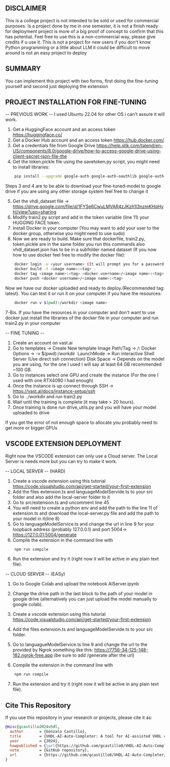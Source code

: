 ## DISCLAIMER
This is a college project is not intended to be sold or used for commercial purposes. Is a project done by me in one semester, it is not a finish ready for deployment project is more of a big proof of concept to confirm that this has potential. Feel free to use this is a non-commercial way, please give credits if u use it. This is not a project for new users if you don't know Python programming or a little about LLM it could be difficult to move around is not an easy project to deploy

## SUMMARY 

You can implement this project with two forms, first doing the fine-tuning yourself and second just deploying the extension

## PROJECT INSTALLATION FOR FINE-TUNING
-- PREVIOUS WORK --
I used Ubuntu 22.04 for other OS i can't assure it will work.
1. Get a HuggingFace account and an access token https://huggingface.co/
2. Get a Docker Hub account and an access token https://hub.docker.com/
3. Get a credentials file from Google Drive https://help.qlik.com/talend/en-US/components/8.0/google-drive/how-to-access-google-drive-using-client-secret-json-file-the
4. Get the token.pickle file using the savetoken.py script, you might need to install libraries:
```bash
    pip install --upgrade google-auth google-auth-oauthlib google-auth-httplib2 google-api-python-client
```
Steps 3 and 4 are to be able to download your fine-tuned-model to google drive if you are using any other storage system feel free to change it

5. Get the vhdl_dataset file -> https://drive.google.com/file/d/1FYSe6CwuLMVAR4zJKzh1l3nzmKHqHyhl/view?usp=sharing
6. Modify train2.py script and add in the token variable (line 11) your HUGGING FACE token.
7. Install Docker in your computer (You may want to add your user to the docker group, otherwise you might need to use sudo) 
8. Now we are ready to build. Make sure that dockerfile, train2.py, token.pickle are in the same folder you run this commands also vhdl_dataset.json has to be in a subfolder named dataset (If you now how to use docker feel free to modify the docker file):
```bash
    docker login -u <your username> (It will prompt you for a password use the DOCKER TOKEN)
    docker build -t <image name>:<tag> .
    docker tag <image name>:<tag> <docker username>/<image name>:<tag>
    docker push <docker username>/<image name>:<tag>
``` 
Now we have our docker uploaded and ready to deploy.(Recommended tag: latest). You can test it or run it on your computer if you have the resources:
```bash
    docker run v $(pwd):/workdir <image name>
```
7-Bis. If you have the resources in your computer and don't want to use docker just install the libraries of the docker file in your computer and run train2.py in your computer

-- FINE TUNING --

1. Create an account on vast.ai
2. Go to templates -> Create New template
    Image Path/Tag -> <docker username>/<image name>:<tag>
    Docker Options ->  -v $(pwd):/workdir <image name>
    LaunchMode -> Run interactive Shell Server (Use direct ssh connection)
    Disk Space -> Depends on the model you are using, for the one I used I will say at least 64 GB recommended ~100 GB.
3. Go to instances select one GPU and create the instance (For the one I used with one RTX4090 I had enough)
4. Once the instance is up connect through SSH -> https://vast.ai/docs/instance-setup/ssh
5. Go to ../workdir and run train2.py
6. Wait until the training is complete (it may take > 20 hours).
7. Once training is done run drive_utils.py and you will have your model uploaded to drive

If you get the error of not enough space to allocate you probably need to get more or bigger GPUs

## VSCODE EXTENSION DEPLOYMENT

Right now the VSCODE extension can only use a Cloud server. The Local Server is needs more but you can try to make it work.

-- LOCAL SERVER -- (HARD)
1. Create a vscode extension using this tutorial https://code.visualstudio.com/api/get-started/your-first-extension
2. Add the files extension.ts and languageModelServide.ts to your src folder and also add the local-server folder to it 
3. Go to src/extension.ts and uncomment line 45
4. You will need to create a python env and add the path to the line 11 of extension.ts and download the local-server.py file and add the path to your model in it(line 8)
5. Go to languageModelService.ts and change the url in line 9 for your loopback address (probably 127.0.0.1) and port 5004-> https://127.0.01:5004/generate
6. Compile the extension in the command line with 
```bash
    npm run compile
```
6. Run the extension and try it (right now it will be active in any plain text file).

-- CLOUD SERVER -- (EASy)
1. Go to Google Colab and upload the notebook AIServer.ipynb
2. Change the drive path in the last block to the path of your model in google drive (alternatively you can just upload the model manually to google colab).
3. Create a vscode extension using this tutorial https://code.visualstudio.com/api/get-started/your-first-extension
4. Add the files extension.ts and languageModelServide.ts to your src folder. 
    
5. Go to languagueModelService.ts line 9 and change the url to the provided by Ngrok something like this:
https://7756-34-125-148-182.ngrok-free.app (be sure to add /generate after the url)
6. Compile the extension in the command line with 
```bash
    npm run compile
```

7. Run the extension and try it (right now it will be active in any plain text file).


## Cite This Repository

If you use this repository in your research or projects, please cite it as:

```bibtex
@misc{gcastillo2024vhdl,
  author       = {Gonzalo Castillo},
  title        = {VHDL-AI-Auto-Completer: A tool for AI-assisted VHDL code completion},
  year         = {2024},
  howpublished = {\url{https://github.com/gcastillo0/VHDL-AI-Auto-Completer/tree/main}},
  note         = {GitHub repository},
  url          = {https://github.com/gcastillo0/VHDL-AI-Auto-Completer/tree/main}
}
